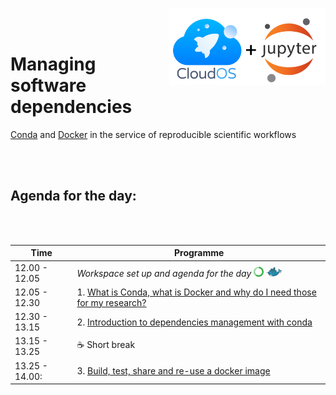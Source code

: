 
<p align="center">
  <img src="https://github.com/lifebit-ai/jax-jupyter/raw/master/img/cloudos_x_jupy.png"  width="250" align="right" >
</p>
<br/><br/>


# Managing software dependencies

[Conda](https://docs.conda.io/en/latest/) and [Docker]() in the service of reproducible scientific workflows

<br/><br/>


## Agenda for the day:

<br/><br/>

| Time        | Programme       |
| ----------- | --------------------------------------------------------------------------- |
| 12.00 - 12.05 | _Workspace set up and agenda for the day_ <img src="https://github.com/cgpu/staries/raw/master/assets/logos/conda.png"  width="16"> <img src="https://github.com/cgpu/staries/raw/master/assets/logos/docker.png"  width="25"> |
| 12.05 - 12.30 | 1. [What is Conda, what is Docker and why do I need those for my research?](https://github.com/lifebit-ai/dry-bench-skills-for-researchers/blob/main/classes/3-intro-to-conda-docker/1-conda-for-managing-dependencies.ipynb) |
| 12.30 - 13.15 | 2. [Introduction to dependencies management with conda](https://github.com/lifebit-ai/dry-bench-skills-for-researchers/blob/main/classes/3-intro-to-conda-docker/1-conda-for-managing-dependencies.ipynb)|
| 13.15 - 13.25 |:coffee: Short break |
| 13.25 - 14.00:| 3. [Build, test, share and re-use a docker image](https://github.com/lifebit-ai/dry-bench-skills-for-researchers/blob/main/classes/3-intro-to-conda-docker/2-build-test-share-reuse-docker.ipynb)|

<br/><br/>                                                     

